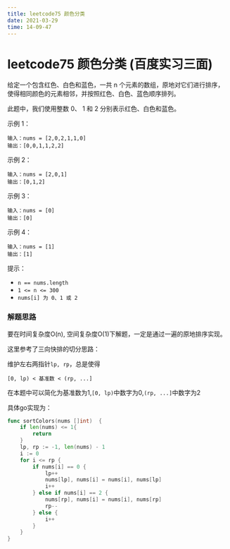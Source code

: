 ```yaml
---
title: leetcode75 颜色分类
date: 2021-03-29
time: 14-09-47
---
```


# leetcode75 颜色分类 (百度实习三面)

给定一个包含红色、白色和蓝色，一共 n 个元素的数组，原地对它们进行排序，使得相同颜色的元素相邻，并按照红色、白色、蓝色顺序排列。

此题中，我们使用整数 0、 1 和 2 分别表示红色、白色和蓝色。

 示例 1：

```
输入：nums = [2,0,2,1,1,0]
输出：[0,0,1,1,2,2]
```
示例 2：

```
输入：nums = [2,0,1]
输出：[0,1,2]
```
示例 3：

```
输入：nums = [0]
输出：[0]
```
示例 4：

```
输入：nums = [1]
输出：[1]
```
提示：

* `n == nums.length`
* `1 <= n <= 300`
* `nums[i] 为 0、1 或 2`



### 解题思路

要在时间复杂度O(n), 空间复杂度O(1)下解题，一定是通过一遍的原地排序实现。

这里参考了三向快排的切分思路：

维护左右两指针`lp, rp`，总是使得

```
[0, lp) < 基准数 < (rp, ...]
```

在本题中可以简化为基准数为1,`[0, lp)`中数字为0,`(rp, ...]`中数字为2



具体go实现为：

```go
func sortColors(nums []int)  {
	if len(nums) <= 1{
		return
	}
	lp, rp := -1, len(nums) - 1
	i := 0
	for i <= rp {
		if nums[i] == 0 {
			lp++
			nums[lp], nums[i] = nums[i], nums[lp]
			i++
		} else if nums[i] == 2 {
			nums[rp], nums[i] = nums[i], nums[rp]
			rp--
		} else {
			i++
		}
	}
}
```

